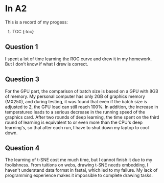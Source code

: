 # In A2

This is a record of my progess:

1. TOC
{:toc}

## Question 1

I spent a lot of time learning the ROC curve and drew it in my homework. But I don't know if what I drew is correct.

## Question 3

For the GPU part, the comparison of batch size is based on a GPU with 8GB of memory. My personal computer has only 2GB of graphics memory (MX250), and during testing, it was found that even if the batch size is adjusted to 2, the GPU load can still reach 100%. In addition, the increase in temperatureo leads to a serious decrease in the running speed of the graphics card. After two rounds of deep learning, the time spent on the third round of learning is equivalent to or even more than the CPU's deep learning's, so that after each run, I have to shut down my laptop to cool down.

## Question 4

The learning of t-SNE cost me much time, but I cannot finish it due to my foolishness. From tuitions on webs, drawing t-SNE needs embedding, I haven't understand data format in fastai, which led to my failure. My lack of programming experience makes it impossible to complete drawing tasks.


